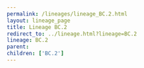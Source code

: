 ```yaml
---
permalink: /lineages/lineage_BC.2.html
layout: lineage_page
title: Lineage BC.2
redirect_to: ../lineage.html?lineage=BC.2
lineage: BC.2
parent: 
children: ['BC.2']
---
```

